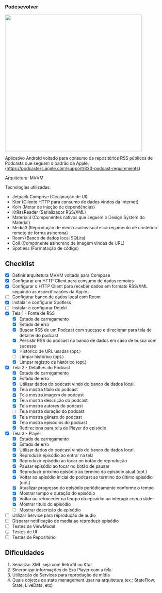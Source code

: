 ### Podesevolver

<img src="https://github.com/user-attachments/assets/1d2989a0-ad9c-4125-a145-4d31b1b0974c" height="450px"/>

Aplicativo Android voltado para consumo de repositórios RSS públicos de Podcasts que seguem o padrão da Apple. (https://podcasters.apple.com/support/823-podcast-requirements)

Arquitetura: MVVM

Tecnologias utilizadas:
- Jetpack Compose (Ceclaração de UI)
- Ktor (Cliente HTTP para consumo de dados vindos da Internet)
- Koin (Motor de injeção de dependências)
- KtRssReader (Serializador RSS/XML)
- Material3 (Componentes nativos que seguem o Design System do Material)
- Media3 (Reprodução de media audiovisual e carregamento de conteúdo remoto de forma asíncrona)
- Room (Banco de dados local SQLite)
- Coil (Componente asíncrono de imagem vindas de URL)
- Spotless (Formatação de código)

## Checklist

- [X] Definir arquitetura MVVM voltado para Compose
- [X] Configurar um HTTP Client para consumo de dados remotos
- [X] Configurar o HTTP Client para receber dados em formato RSS/XML seguindo as especificações da Apple.
- [ ] Configurar banco de dados local com Room
- [X] Instalar e configurar Spotless
- [ ] Instalar e configurar Detekt
- [X] Tela 1 - Fonte de RSS
  - [X] Estado de carregamento
  - [X] Estado de erro
  - [X] Buscar RSS de um Podcast com sucesso e direcionar para tela de detalhe do podcast
  - [X] Persistir RSS do podcast no banco de dados em caso de busca com sucesso
  - [X] Histórico de URL usadas (opt.)
  - [ ] Limpar histórico (opt.)
  - [X] Limpar registro de histórico (opt.)
- [X] Tela 2 - Detalhes do Podcast
  - [X] Estado de carregamento
  - [X] Estado de erro
  - [X] Utilizar dados do podcast vindo do banco de dados local.
  - [X] Tela mostra título do podcast
  - [X] Tela mostra imagem do podcast
  - [X] Tela mostra descrição do podcast
  - [X] Tela mostra autores do podcast
  - [ ] Tela mostra duração do podcast
  - [X] Tela mostra gênero do podcast
  - [X] Tela mostra episódios do podcast
  - [X] Redireciona para tela de Player do episódio
- [X] Tela 3 - Player
  - [X] Estado de carregamento
  - [X] Estado de erro
  - [X] Utilizar dados do podcast vindo do banco de dados local.
  - [X] Reproduzir episódio ao entrar na tela
  - [X] Reproduzir episódio ao tocar no botão de reprodução
  - [X] Pausar episódio ao tocar no botão de pausar
  - [X] Reproduzir próximo episódio ao termino do episódio atual (opt.)
  - [X] Voltar ao episódio inicial do podcast ao término do último episódio (opt.)
  - [X] Atualizar progresso do episódio periódicamente conforme o tempo
  - [X] Mostrar tempo e duração do episódio
  - [X] Voltar ou retroceder no tempo do episódio ao interagir com o slider
  - [X] Mostrar título do episódio
  - [ ] Mostrar descrição do episódio
- [ ] Utilizar Service para reprodução de audio
- [ ] Disparar notificação de media ao reproduzir episódio
- [ ] Testes de ViewModel
- [ ] Testes de UI
- [ ] Testes de Repositório

## Dificuldades

1. Serializar XML seja com Retrofit ou Ktor
2. Sincronizar informações do Exo Player com a tela
3. Utilização de Services para reprodução de mídia
4. Quais objetos de state management usar na arquitetura (ex.: StateFlow, State, LiveData, etc)
